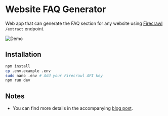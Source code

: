 # Website FAQ Generator

Web app that can generate the FAQ section for any website using [Firecrawl](https://firecrawl.dev) `/extract` endpoint.

![Demo](./demo.gif)


## Installation

```bash
npm install
cp .env.example .env
sudo nano .env # Add your Firecrawl API key
npm run dev
```

## Notes

- You can find more details in the accompanying [blog post](https://medium.com/@nchourrout/generate-faqs-from-any-website-with-firecrawl-extract-endpoint-4608d09e694d).